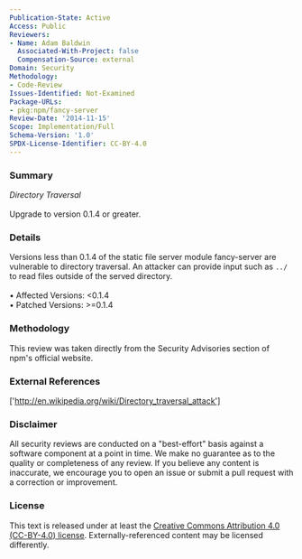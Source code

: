 ```yaml
---
Publication-State: Active
Access: Public
Reviewers:
- Name: Adam Baldwin
  Associated-With-Project: false
  Compensation-Source: external
Domain: Security
Methodology:
- Code-Review
Issues-Identified: Not-Examined
Package-URLs:
- pkg:npm/fancy-server
Review-Date: '2014-11-15'
Scope: Implementation/Full
Schema-Version: '1.0'
SPDX-License-Identifier: CC-BY-4.0
---
```

### Summary
*Directory Traversal*<br><br>Upgrade to version 0.1.4 or greater.
### Details
Versions less than 0.1.4 of the static file server module fancy-server are vulnerable to directory traversal. An attacker can provide input such as `../` to read files outside of the served directory.
<br><br>• Affected Versions: <0.1.4
<br>• Patched Versions: >=0.1.4
### Methodology
This review was taken directly from the Security Advisories section of npm's official website.
### External References
['http://en.wikipedia.org/wiki/Directory_traversal_attack']
### Disclaimer
All security reviews are conducted on a "best-effort" basis against a software component at a point in time. We make no guarantee as to the quality or completeness of any review. If you believe any content is inaccurate, we encourage you to open an issue or submit a pull request with a correction or improvement.
### License
This text is released under at least the [Creative Commons Attribution 4.0 (CC-BY-4.0) license](https://creativecommons.org/licenses/by/4.0/legalcode.txt). Externally-referenced content may be licensed differently.
